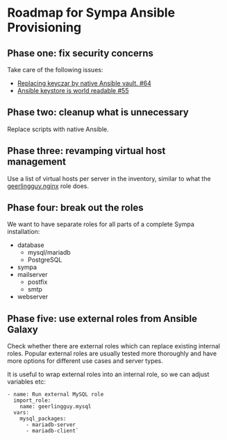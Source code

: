 # Roadmap for Sympa Ansible Provisioning

## Phase one: fix security concerns

Take care of the following issues:

* [Replacing keyczar by native Ansible vault. #64](https://github.com/sympa-community/sympa-ansible/pull/64)
* [Ansible keystore is world readable #55](https://github.com/sympa-community/sympa-ansible/issues/55)

## Phase two: cleanup what is unnecessary

Replace scripts with native Ansible.

## Phase three: revamping virtual host management 

Use a list of virtual hosts per server in the inventory, similar to what the
[geerlingguy.nginx](https://github.com/geerlingguy/ansible-role-nginx) role does.

## Phase four: break out the roles

We want to have separate roles for all parts of a complete Sympa
installation:

  * database
    * mysql/mariadb
    * PostgreSQL
  * sympa
  * mailserver
    * postfix
    * smtp
  * webserver
    
## Phase five: use external roles from Ansible Galaxy

Check whether there are external roles which can replace existing internal
roles. Popular external roles are usually tested more thoroughly and have
more options for different use cases and server types.

It is useful to wrap external roles into an internal role, so we can adjust
variables etc:

```
- name: Run external MySQL role
  import_role:
    name: geerlingguy.mysql
  vars:
    mysql_packages:
      - mariadb-server
      - mariadb-client`
```
